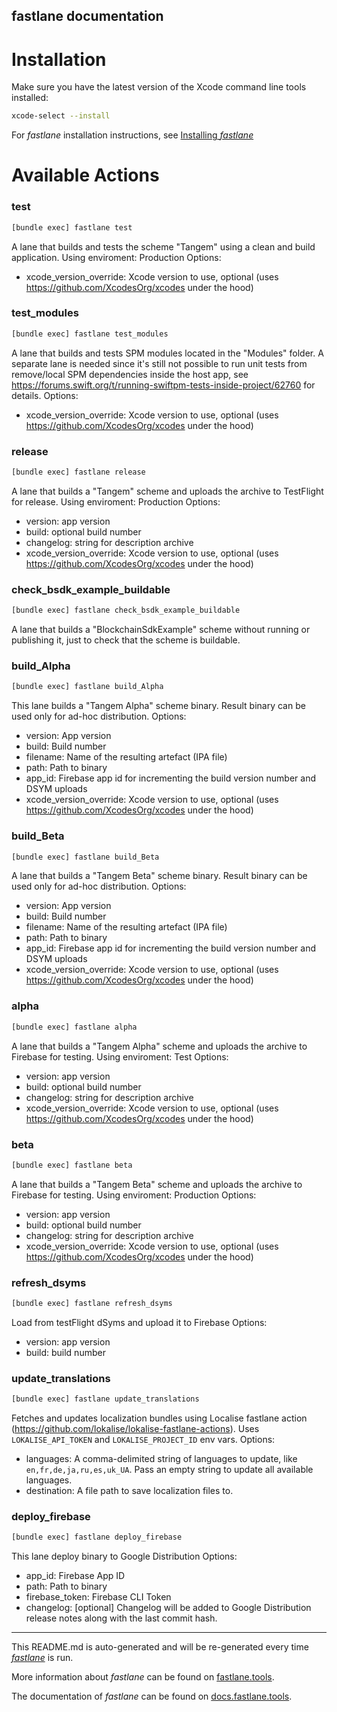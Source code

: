 fastlane documentation
----

# Installation

Make sure you have the latest version of the Xcode command line tools installed:

```sh
xcode-select --install
```

For _fastlane_ installation instructions, see [Installing _fastlane_](https://docs.fastlane.tools/#installing-fastlane)

# Available Actions

### test

```sh
[bundle exec] fastlane test
```


A lane that builds and tests the scheme "Tangem" using a clean and build application.
Using enviroment: Production
Options:
- xcode_version_override: Xcode version to use, optional (uses https://github.com/XcodesOrg/xcodes under the hood)


### test_modules

```sh
[bundle exec] fastlane test_modules
```


A lane that builds and tests SPM modules located in the "Modules" folder.
A separate lane is needed since it's still not possible to run unit tests from remove/local SPM dependencies inside the host app,
see https://forums.swift.org/t/running-swiftpm-tests-inside-project/62760 for details.
Options:
- xcode_version_override: Xcode version to use, optional (uses https://github.com/XcodesOrg/xcodes under the hood)


### release

```sh
[bundle exec] fastlane release
```


A lane that builds a "Tangem" scheme and uploads the archive to TestFlight for release.
Using enviroment: Production
Options:
- version: app version
- build: optional build number
- changelog: string for description archive
- xcode_version_override: Xcode version to use, optional (uses https://github.com/XcodesOrg/xcodes under the hood)


### check_bsdk_example_buildable

```sh
[bundle exec] fastlane check_bsdk_example_buildable
```


A lane that builds a "BlockchainSdkExample" scheme without running or publishing it, just to check that the scheme is buildable.


### build_Alpha

```sh
[bundle exec] fastlane build_Alpha
```


This lane builds a "Tangem Alpha" scheme binary. Result binary can be used only for ad-hoc distribution.
Options:
- version: App version
- build: Build number
- filename: Name of the resulting artefact (IPA file)
- path: Path to binary
- app_id: Firebase app id for incrementing the build version number and DSYM uploads
- xcode_version_override: Xcode version to use, optional (uses https://github.com/XcodesOrg/xcodes under the hood)


### build_Beta

```sh
[bundle exec] fastlane build_Beta
```


A lane that builds a "Tangem Beta" scheme binary. Result binary can be used only for ad-hoc distribution.
Options:
- version: App version
- build: Build number
- filename: Name of the resulting artefact (IPA file)
- path: Path to binary
- app_id: Firebase app id for incrementing the build version number and DSYM uploads
- xcode_version_override: Xcode version to use, optional (uses https://github.com/XcodesOrg/xcodes under the hood)


### alpha

```sh
[bundle exec] fastlane alpha
```


A lane that builds a "Tangem Alpha" scheme and uploads the archive to Firebase for testing.
Using enviroment: Test
Options:
- version: app version
- build: optional build number
- changelog: string for description archive
- xcode_version_override: Xcode version to use, optional (uses https://github.com/XcodesOrg/xcodes under the hood)


### beta

```sh
[bundle exec] fastlane beta
```


A lane that builds a "Tangem Beta" scheme and uploads the archive to Firebase for testing.
Using enviroment: Production
Options:
- version: app version
- build: optional build number
- changelog: string for description archive
- xcode_version_override: Xcode version to use, optional (uses https://github.com/XcodesOrg/xcodes under the hood)


### refresh_dsyms

```sh
[bundle exec] fastlane refresh_dsyms
```


Load from testFlight dSyms and upload it to Firebase
Options:
- version: app version
- build: build number


### update_translations

```sh
[bundle exec] fastlane update_translations
```


Fetches and updates localization bundles using Localise fastlane action (https://github.com/lokalise/lokalise-fastlane-actions).
Uses `LOKALISE_API_TOKEN` and `LOKALISE_PROJECT_ID` env vars.
Options:
- languages: A comma-delimited string of languages to update, like `en,fr,de,ja,ru,es,uk_UA`. Pass an empty string to update all available languages.
- destination: A file path to save localization files to.


### deploy_firebase

```sh
[bundle exec] fastlane deploy_firebase
```


This lane deploy binary to Google Distribution
Options:
- app_id: Firebase App ID
- path: Path to binary
- firebase_token: Firebase CLI Token
- changelog: [optional] Changelog will be added to Google Distribution release notes along with the last commit hash.


----

This README.md is auto-generated and will be re-generated every time [_fastlane_](https://fastlane.tools) is run.

More information about _fastlane_ can be found on [fastlane.tools](https://fastlane.tools).

The documentation of _fastlane_ can be found on [docs.fastlane.tools](https://docs.fastlane.tools).
